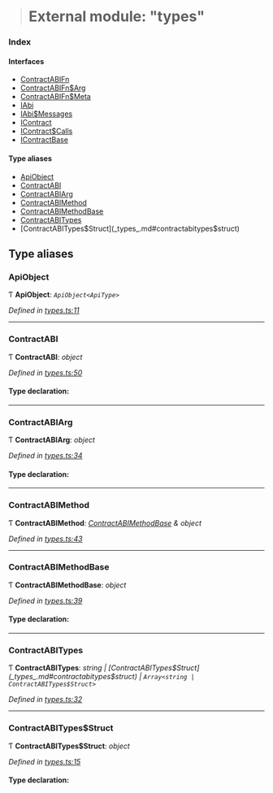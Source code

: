 > # External module: "types"

### Index

#### Interfaces

* [ContractABIFn](../interfaces/_types_.contractabifn.md)
* [ContractABIFn$Arg](../interfaces/_types_.contractabifn_arg.md)
* [ContractABIFn$Meta](../interfaces/_types_.contractabifn_meta.md)
* [IAbi](../interfaces/_types_.iabi.md)
* [IAbi$Messages](../interfaces/_types_.iabi_messages.md)
* [IContract](../interfaces/_types_.icontract.md)
* [IContract$Calls](../interfaces/_types_.icontract_calls.md)
* [IContractBase](../interfaces/_types_.icontractbase.md)

#### Type aliases

* [ApiObject](_types_.md#apiobject)
* [ContractABI](_types_.md#contractabi)
* [ContractABIArg](_types_.md#contractabiarg)
* [ContractABIMethod](_types_.md#contractabimethod)
* [ContractABIMethodBase](_types_.md#contractabimethodbase)
* [ContractABITypes](_types_.md#contractabitypes)
* [ContractABITypes$Struct](_types_.md#contractabitypes$struct)

## Type aliases

###  ApiObject

Ƭ **ApiObject**: *`ApiObject<ApiType>`*

*Defined in [types.ts:11](https://github.com/polkadot-js/api/blob/271691a/packages/api-contract/src/types.ts#L11)*

___

###  ContractABI

Ƭ **ContractABI**: *object*

*Defined in [types.ts:50](https://github.com/polkadot-js/api/blob/271691a/packages/api-contract/src/types.ts#L50)*

#### Type declaration:

___

###  ContractABIArg

Ƭ **ContractABIArg**: *object*

*Defined in [types.ts:34](https://github.com/polkadot-js/api/blob/271691a/packages/api-contract/src/types.ts#L34)*

#### Type declaration:

___

###  ContractABIMethod

Ƭ **ContractABIMethod**: *[ContractABIMethodBase](_types_.md#contractabimethodbase) & object*

*Defined in [types.ts:43](https://github.com/polkadot-js/api/blob/271691a/packages/api-contract/src/types.ts#L43)*

___

###  ContractABIMethodBase

Ƭ **ContractABIMethodBase**: *object*

*Defined in [types.ts:39](https://github.com/polkadot-js/api/blob/271691a/packages/api-contract/src/types.ts#L39)*

#### Type declaration:

___

###  ContractABITypes

Ƭ **ContractABITypes**: *string | [ContractABITypes$Struct](_types_.md#contractabitypes$struct) | `Array<string | ContractABITypes$Struct>`*

*Defined in [types.ts:32](https://github.com/polkadot-js/api/blob/271691a/packages/api-contract/src/types.ts#L32)*

___

###  ContractABITypes$Struct

Ƭ **ContractABITypes$Struct**: *object*

*Defined in [types.ts:15](https://github.com/polkadot-js/api/blob/271691a/packages/api-contract/src/types.ts#L15)*

#### Type declaration: